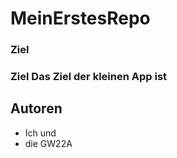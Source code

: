 # MeinErstesRepo

<h3>Ziel<h3>
  Ziel
Das Ziel der kleinen App ist 

## Autoren
* Ich und 
* die GW22A
